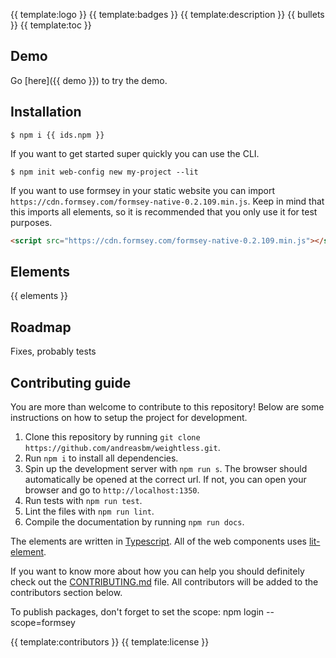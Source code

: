 {{ template:logo }}
{{ template:badges }}
{{ template:description }}
{{ bullets }}
{{ template:toc }}

## Demo

Go [here]({{ demo }}) to try the demo.

## Installation

```
$ npm i {{ ids.npm }}
```

If you want to get started super quickly you can use the CLI.

```
$ npm init web-config new my-project --lit
```

If you want to use formsey in your static website you can import `https://cdn.formsey.com/formsey-native-0.2.109.min.js`. Keep in mind that this imports all elements, so it is recommended that you only use it for test purposes.

```html
<script src="https://cdn.formsey.com/formsey-native-0.2.109.min.js"></script>
```

## Elements

{{ elements }}

## Roadmap

Fixes, probably tests

## Contributing guide

You are more than welcome to contribute to this repository! Below are some instructions on how to setup the project for development.

1. Clone this repository by running `git clone https://github.com/andreasbm/weightless.git`.
2. Run `npm i` to install all dependencies.
3. Spin up the development server with `npm run s`. The browser should automatically be opened at the correct url. If not, you can open your browser and go to `http://localhost:1350`.
4. Run tests with `npm run test`.
5. Lint the files with `npm run lint`.
6. Compile the documentation by running `npm run docs`.

The elements are written in [Typescript](https://www.typescriptlang.org/). All of the web components uses [lit-element](https://lit-element.polymer-project.org/).

If you want to know more about how you can help you should definitely check out the [CONTRIBUTING.md](/CONTRIBUTING.md) file. All contributors will be added to the contributors section below.

To publish packages, don't forget to set the scope:
npm login --scope=formsey

{{ template:contributors }}
{{ template:license }}